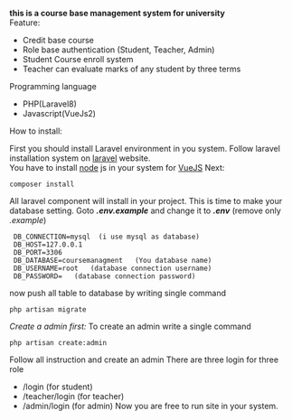 **this is a course base management system for university**  
Feature:

-   Credit base course
-   Role base authentication (Student, Teacher, Admin)
-   Student Course enroll system
-   Teacher can evaluate marks of any student by three terms

  
Programming language

-   PHP(Laravel8)
-   Javascript(VueJs2)

How to install:

First you should install Laravel environment in you system. Follow laravel installation system on [laravel](https://laravel.com/docs/8.x/installation) website.  
You have to install [node](https://nodejs.org/en/download/) js in your system for [VueJS](https://vuejs.org/)
Next:

    composer install
 All laravel component will install in your project.
  This is time to make your database setting.
  Goto ***.env.example*** and change it to ***.env*** (remove only *.example*) 

     DB_CONNECTION=mysql  (i use mysql as database)
     DB_HOST=127.0.0.1   
     DB_PORT=3306   
     DB_DATABASE=coursemanagment   (You database name)
     DB_USERNAME=root   (database connection username)
     DB_PASSWORD=	(database connection password)
  

  now push all table to database by writing single command
  

    php artisan migrate

*Create a admin first:*
  To create an admin write a single command
  

    php artisan create:admin
   Follow all instruction and create an admin
   There are three login for three role
   

 - /login (for student)
 - /teacher/login (for teacher)
 - /admin/login (for admin)
Now you are free to run site in your system.

  


